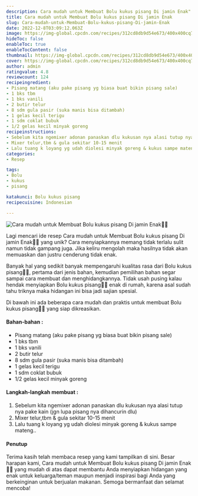 ```yaml
---
description: Cara mudah untuk Membuat Bolu kukus pisang Di jamin Enak"
title: Cara mudah untuk Membuat Bolu kukus pisang Di jamin Enak
slug: Cara-mudah-untuk-Membuat-Bolu-kukus-pisang-Di-jamin-Enak
date: 2022-12-8T03:09:12.063Z
image: https://img-global.cpcdn.com/recipes/312cd8db9d54e673/400x400cq70/photo.jpg
hideToc: false
enableToc: true
enableTocContent: false
thumbnail: https://img-global.cpcdn.com/recipes/312cd8db9d54e673/400x400cq70/photo.jpg
cover: https://img-global.cpcdn.com/recipes/312cd8db9d54e673/400x400cq70/photo.jpg
author: admin
ratingvalue: 4.8
reviewcount: 124
recipeingredient:
- Pisang matang (aku pake pisang yg biasa buat bikin pisang sale)
- 1 bks tbm
- 1 bks vanili
- 2 butir telur
- 8 sdm gula pasir (suka manis bisa ditambah)
- 1 gelas kecil terigu
- 1 sdm coklat bubuk
- 1/2 gelas kecil minyak goreng
recipeinstructions:
- Sebelum kita ngemixer adonan panaskan dlu kukusan nya alasi tutup nya pake kain (jgn lupa pisang nya dihancurin dlu)
- Mixer telur,tbm & gula sekitar 10-15 menit
- Lalu tuang k loyang yg udah diolesi minyak goreng & kukus sampe mateng..
categories:
- Resep

tags:
- Bolu
- kukus
- pisang

katakunci: Bolu kukus pisang
recipecuisine: Indonesian

---
```


![Cara mudah untuk Membuat Bolu kukus pisang Di jamin Enak👩‍🍳](https://img-global.cpcdn.com/recipes/312cd8db9d54e673/400x400cq70/photo.jpg)

Lagi mencari ide resep Cara mudah untuk Membuat Bolu kukus pisang Di jamin Enak👩‍🍳 yang unik? Cara menyiapkannya memang tidak terlalu sulit namun tidak gampang juga. Jika keliru mengolah maka hasilnya tidak akan memuaskan dan justru cenderung tidak enak.

Banyak hal yang sedikit banyak mempengaruhi kualitas rasa dari Bolu kukus pisang👩‍🍳, pertama dari jenis bahan, kemudian pemilihan bahan segar sampai cara membuat dan menghidangkannya. Tidak usah pusing kalau hendak menyiapkan Bolu kukus pisang👩‍🍳 enak di rumah, karena asal sudah tahu triknya maka hidangan ini bisa jadi sajian spesial.

Di bawah ini ada beberapa cara mudah dan praktis untuk membuat Bolu kukus pisang👩‍🍳 yang siap dikreasikan.

<!--inarticleads1-->

#### Bahan-bahan :

- Pisang matang (aku pake pisang yg biasa buat bikin pisang sale)
- 1 bks tbm
- 1 bks vanili
- 2 butir telur
- 8 sdm gula pasir (suka manis bisa ditambah)
- 1 gelas kecil terigu
- 1 sdm coklat bubuk
- 1/2 gelas kecil minyak goreng

<!--inarticleads2-->

#### Langkah-langkah membuat :

1. Sebelum kita ngemixer adonan panaskan dlu kukusan nya alasi tutup nya pake kain (jgn lupa pisang nya dihancurin dlu)
1. Mixer telur,tbm & gula sekitar 10-15 menit
1. Lalu tuang k loyang yg udah diolesi minyak goreng & kukus sampe mateng..

#### Penutup

Terima kasih telah membaca resep yang kami tampilkan di sini. Besar harapan kami, Cara mudah untuk Membuat Bolu kukus pisang Di jamin Enak👩‍🍳 yang mudah di atas dapat membantu Anda menyiapkan hidangan yang enak untuk keluarga/teman maupun menjadi inspirasi bagi Anda yang berkeinginan untuk berjualan makanan. Semoga bermanfaat dan selamat mencoba!